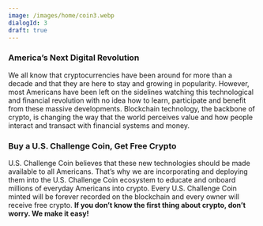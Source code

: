 ```yaml
---
image: /images/home/coin3.webp
dialogId: 3
draft: true
---
```


### America’s Next Digital Revolution
We all know that cryptocurrencies have been around for more than a decade and that they are here to stay and growing in popularity. However, most Americans have been left on the sidelines watching this technological and financial revolution with no idea how to learn, participate and benefit from these massive developments.  Blockchain technology, the backbone of crypto, is changing the way that the world perceives value and how people interact and transact with financial systems and money.
### Buy a U.S. Challenge Coin, Get Free Crypto
U.S. Challenge Coin believes that these new technologies should be made available to all Americans. That’s why we are incorporating and deploying them into the U.S. Challenge Coin ecosystem to educate and onboard millions of everyday Americans into crypto. Every U.S. Challenge Coin minted will be forever recorded on the blockchain and every owner will receive free crypto.  **If you don’t know the first thing about crypto, don’t worry. We make it easy!**